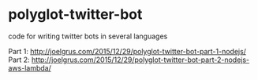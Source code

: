 # polyglot-twitter-bot
code for writing twitter bots in several languages

Part 1: http://joelgrus.com/2015/12/29/polyglot-twitter-bot-part-1-nodejs/
Part 2: http://joelgrus.com/2015/12/29/polyglot-twitter-bot-part-2-nodejs-aws-lambda/
